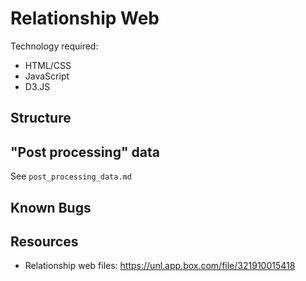 # Relationship Web
Technology required:
* HTML/CSS
* JavaScript
* D3.JS

## Structure

## "Post processing" data
See `post_processing_data.md`

## Known Bugs

## Resources
* Relationship web files: https://unl.app.box.com/file/321910015418